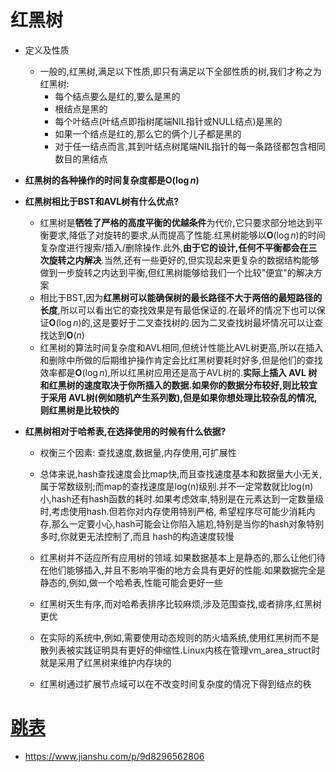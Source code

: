 # 红黑树

* 定义及性质

  * 一般的,红黑树,满足以下性质,即只有满足以下全部性质的树,我们才称之为红黑树:
    * 每个结点要么是红的,要么是黑的
    * 根结点是黑的
    * 每个叶结点(叶结点即指树尾端NIL指针或NULL结点)是黑的
    * 如果一个结点是红的,那么它的俩个儿子都是黑的
    * 对于任一结点而言,其到叶结点树尾端NIL指针的每一条路径都包含相同数目的黑结点

* **红黑树的各种操作的时间复杂度都是$\textbf{O}(\log n)$**

* **红黑树相比于BST和AVL树有什么优点?**

  * 红黑树是**牺牲了严格的高度平衡的优越条件**为代价,它只要求部分地达到平衡要求,降低了对旋转的要求,从而提高了性能.红黑树能够以$\textbf{O}(\log n)$的时间复杂度进行搜索/插入/删除操作.此外,**由于它的设计,任何不平衡都会在三次旋转之内解决**.当然,还有一些更好的,但实现起来更复杂的数据结构能够做到一步旋转之内达到平衡,但红黑树能够给我们一个比较"便宜"的解决方案
  * 相比于BST,因为**红黑树可以能确保树的最长路径不大于两倍的最短路径的长度**,所以可以看出它的查找效果是有最低保证的.在最坏的情况下也可以保证$\textbf{O}(\log n)$的,这是要好于二叉查找树的.因为二叉查找树最坏情况可以让查找达到$\textbf{O}(n)$
  * 红黑树的算法时间复杂度和AVL相同,但统计性能比AVL树更高,所以在插入和删除中所做的后期维护操作肯定会比红黑树要耗时好多,但是他们的查找效率都是$\textbf{O}(\log n)$,所以红黑树应用还是高于AVL树的.**实际上插入 AVL 树和红黑树的速度取决于你所插入的数据.如果你的数据分布较好,则比较宜于采用 AVL树(例如随机产生系列数),但是如果你想处理比较杂乱的情况,则红黑树是比较快的**

* **红黑树相对于哈希表,在选择使用的时候有什么依据?**

  * 权衡三个因素: 查找速度,数据量,内存使用,可扩展性
  * 总体来说,hash查找速度会比map快,而且查找速度基本和数据量大小无关,属于常数级别;而map的查找速度是log(n)级别.并不一定常数就比log(n) 小,hash还有hash函数的耗时.如果考虑效率,特别是在元素达到一定数量级时,考虑使用hash.但若你对内存使用特别严格, 希望程序尽可能少消耗内存,那么一定要小心,hash可能会让你陷入尴尬,特别是当你的hash对象特别多时,你就更无法控制了,而且 hash的构造速度较慢

  * 红黑树并不适应所有应用树的领域.如果数据基本上是静态的,那么让他们待在他们能够插入,并且不影响平衡的地方会具有更好的性能.如果数据完全是静态的,例如,做一个哈希表,性能可能会更好一些
  * 红黑树天生有序,而对哈希表排序比较麻烦,涉及范围查找,或者排序,红黑树更优

  * 在实际的系统中,例如,需要使用动态规则的防火墙系统,使用红黑树而不是散列表被实践证明具有更好的伸缩性.Linux内核在管理vm_area_struct时就是采用了红黑树来维护内存块的

  * 红黑树通过扩展节点域可以在不改变时间复杂度的情况下得到结点的秩

# [跳表](https://zhuanlan.zhihu.com/p/54869087)

* https://www.jianshu.com/p/9d8296562806
